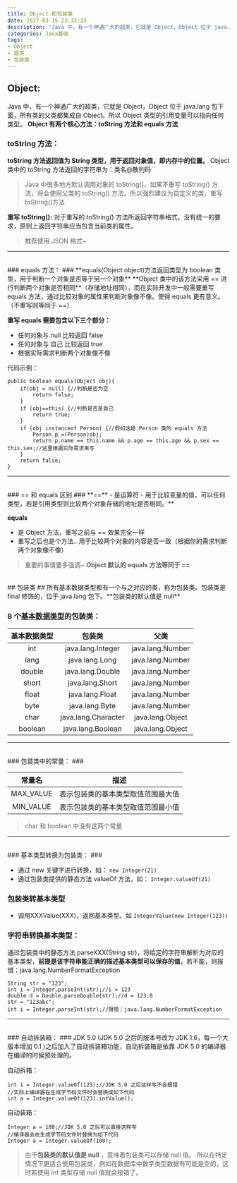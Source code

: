```yaml
---
title: Object 和包装类
date: 2017-03-15 23:33:33
description: "Java 中，有一个神通广大的超类，它就是 Object，Object 位于 java.lang 包下面，所有类的父类都集成自 Object。所以 Object 类型的引用变量可以指向任何类型。"
categories: Java基础
tags: 
- Object
- 超类
- 包装类
---
```


## Object: ##
Java 中，有一个神通广大的超类，它就是 Object，Object 位于 java.lang 包下面，所有类的父类都集成自 Object。所以 Object 类型的引用变量可以指向任何类型。
**Object 有两个核心方法：toString 方法和 equals 方法**

### toString 方法： ###
**toString 方法返回值为 String 类型，用于返回对象值，即内存中的位置。**
Object 类中的 toString 方法返回的字符串为：类名@散列码
>Java 中很多地方默认调用对象的 toString()，如果不重写 toString() 方法，将会使用父类的 toString() 方法。所以强烈建议为自定义的类，重写 toString()方法

**重写 toString():**
对于重写的 toString() 方法所返回字符串格式，没有统一的要求，原则上返回字符串应当包含当前类的属性。
>推荐使用 JSON 格式~

---
</br>
### equals 方法： ###
**equals(Object object)方法返回类型为 boolean 类型，用于判断一个对象是否等于另一个对象**
**Object 类中的该方法采用 == 进行判断两个对象是否相同**（存储地址相同），而在实际开发中一般需要重写 equals 方法，通过比较对象的属性来判断对象像不像。使得 equals 更有意义。（不重写则等同于 ==）

**重写 equals 需要包含以下三个部分：**
- 任何对象与 null 比较返回 false
- 任何对象与 自己 比较返回 true
- 根据实际需求判断两个对象像不像

代码示例：

	public boolean equals(Object obj){
		if(obj = null) {//判断是否为空
			return false;
		}
		if (obj==this) {//判断是否是自己
			return true;
		}
		if (obj instanceof Person) {//假如这是 Person 类的 equals 方法
			Person p =(Person)obj;
			return p.name == this.name && p.age == this.age && p.sex == this.sex;//这里根据实际需求来写
		}
		return false;
	}

---
</br>
### == 和 equals 区别 ###
**==**
- 是运算符
- 用于比较变量的值，可以任何类型，若是引用类型则比较两个对象存储的地址是否相同。**

**equals**
- 是 Object 方法，重写之前与 == 效果完全一样
- 重写之后也是个方法...用于比较两个对象的内容是否一致（根据你的需求判断两个对象像不像）

>重要的事情要多强调~ **Object 默认的 equals 方法等同于 ==**

</br>
## 包装类 ##
所有基本数据类型都有一个与之对应的类，称为包装类。包装类是 final 修饰的，位于 java.lang 包下。**包装类的默认值是 null** 

### 8 个[基本数据类型](/2017/02/20/数据类型与类型转换/)的包装类： ###

|基本数据类型|包装类|父类|
|:---:|:---:|:---:|
|int|java.lang.Integer|java.lang.Number|
|lang|java.lang.Long|java.lang.Number|
|double|java.lang.Double|java.lang.Number|
|short|java.lang.Short|java.lang.Number|
|float|java.lang.Float|java.lang.Number|
|byte|java.lang.Byte|java.lang.Number|
|char|java.lang.Character|java.lang.Object|
|boolean|java.lang.Boolean|java.lang.Object|

---
</br>
### 包装类中的常量： ###

|常量名|描述|
|:--:|:--:|
|MAX_VALUE|表示包装类的基本类型取值范围最大值|
|MIN_VALUE|表示包装类的基本类型取值范围最小值|

>char 和 boolean 中没有这两个常量

---
</br>
### 基本类型转换为包装类： ###

- 通过 new 关键字进行转换，如： `new Integer(21)`
- 通过包装类提供的静态方法 valueOf 方法，如： `Integer.valueOf(21)`

### 包装类转基本类型 ###

- 调用XXXValue(XXX)，返回基本类型。如 `IntegerValue(new Integer(123))`

### 字符串转换基本类型： ###

通过包装类中的静态方法 parseXXX(String str)，将给定的字符串解析为对应的基本类型，**前提是该字符串能正确的描述基本类型可以保存的值**，若不能，则报错：java.lang.NumberFormatException

	String str = "123";
	int i = Integer.parseInt(str);//i = 123
	double d = Double.parseDouble(str);//d = 123.0
	str = "123abc";
	int i = Integer.parseInt(str);//报错：java.lang.NumberFormatException

---
</br>
### 自动拆装箱： ###
JDK 5.0 (JDK 5.0 之后的版本号改为 JDK 1.6，每一个大版本增加 0.1 )之后加入了自动拆装箱功能，自动拆装箱是依靠 JDK 5.0 的编译器在编译的时候预处理的。

自动拆箱：

	int i = Integer.valueOf(123);//JDK 5.0 之后这样写不会报错
	//实际上编译器在生成字节码文件时会替换成如下代码
	int a = Integer.valueOf(123).intValue();

自动装箱：

	Integer a = 100;//JDK 5.0 之后可以直接这样写
	//编译器会在生成字节码文件时替换为如下代码
	Integer a = Integer.valueOf(100);

>由于**包装类的默认值是 null** ，意味着包装类可以存储 null 值。
>所以在特定情况下更适合使用包装类，例如在数据库中数字类型数据有可能是空的，这时若使用 int 类型存储 null 值就会报错了。